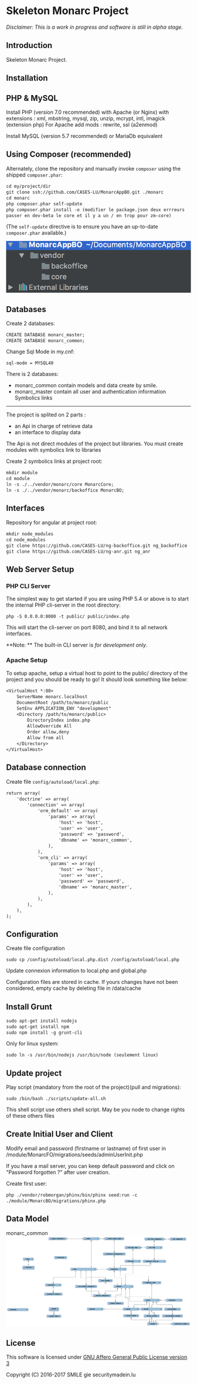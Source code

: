Skeleton Monarc Project
=======================

*Disclaimer: This is a work in progress and software is still in alpha stage.*

Introduction
------------
Skeleton Monarc Project.

Installation
------------

PHP & MySQL
-----------
Install PHP (version 7.0 recommended) with Apache (or Nginx) with extensions : xml, mbstring, mysql, zip, unzip, mcrypt, intl, imagick (extension php)
For Apache add mods : rewrite, ssl (a2enmod)
  
Install MySQL (version 5.7 recommended) or MariaDb equivalent
       
       
Using Composer (recommended)
----------------------------

Alternately, clone the repository and manually invoke `composer` using the shipped
`composer.phar`:

    cd my/project/dir
    git clone ssh://github.com/CASES-LU/MonarcAppBO.git ./monarc 
    cd monarc
    php composer.phar self-update
    php composer.phar install -o (modifier le package.json deux errreurs passer en dev-beta le core et il y a un / en trop pour zm-core)

(The `self-update` directive is to ensure you have an up-to-date `composer.phar`
available.)

![Arbo](public/img/arbo1.png "Arbo")

Databases
---------
Create 2 databases: 

    CREATE DATABASE monarc_master;
    CREATE DATABASE monarc_common;
    
Change Sql Mode in my.cnf:

    sql-mode = MYSQL40
    
There is 2 databases: 
* monarc_common contain models and data create by smile.
* monarc_master contain all user and authentication information
Symbolics links
---------------

The project is splited on 2 parts :
* an Api in charge of retrieve data
* an interface to display data

The Api is not direct modules of the project but libraries.
You must create modules with symbolics link to libraries

Create 2 symbolics links at project root: 

    mkdir module
    cd module
    ln -s ./../vendor/monarc/core MonarcCore;
    ln -s ./../vendor/monarc/backoffice MonarcBO;
    
Interfaces
----------
Repository for angular at project root:

    mkdir node_modules
    cd node_modules
    git clone https://github.com/CASES-LU/ng-backoffice.git ng_backoffice
    git clone https://github.com/CASES-LU/ng-anr.git ng_anr
     
       
Web Server Setup
----------------

### PHP CLI Server

The simplest way to get started if you are using PHP 5.4 or above is to start the internal PHP cli-server in the root directory:

    php -S 0.0.0.0:8080 -t public/ public/index.php

This will start the cli-server on port 8080, and bind it to all network
interfaces.

**Note: ** The built-in CLI server is *for development only*.

### Apache Setup

To setup apache, setup a virtual host to point to the public/ directory of the
project and you should be ready to go! It should look something like below:

    <VirtualHost *:80>
        ServerName monarc.localhost
        DocumentRoot /path/to/monarc/public
        SetEnv APPLICATION_ENV "development"
        <Directory /path/to/monarc/public>
            DirectoryIndex index.php
            AllowOverride All
            Order allow,deny
            Allow from all
        </Directory>
    </VirtualHost>


Database connection
-------------------

Create file `config/autoload/local.php`:

    return array(
        'doctrine' => array(
            'connection' => array(
                'orm_default' => array(
                    'params' => array(
                        'host' => 'host',
                        'user' => 'user',
                        'password' => 'password',
                        'dbname' => 'monarc_common',
                    ),
                ),
                'orm_cli' => array(
                    'params' => array(
                        'host' => 'host',
                        'user' => 'user',
                        'password' => 'password',
                        'dbname' => 'monarc_master',
                    ),
                ),
            ),
        ),
    );
    
    
Configuration
-------------

Create file configuration

    sudo cp /config/autoload/local.php.dist /config/autoload/local.php
    
Update connexion information to local.php and global.php 
   
Configuration files are stored in cache. 
If yours changes have not been considered, empty cache by deleting file in /data/cache

Install Grunt
-------------

    sudo apt-get install nodejs
    sudo apt-get install npm
    sudo npm install -g grunt-cli
    
Only for linux system:
    
    sudo ln -s /usr/bin/nodejs /usr/bin/node (seulement linux)

Update project
--------------
Play script (mandatory from the root of the project)(pull and migrations): 

    sudo /bin/bash ./scripts/update-all.sh
    
This shell script use others shell script. May be you node to change rights of these others files

Create Initial User and Client
------------------------------

Modify email and password (firstname or lastname) of first user in /module/MonarcFO/migrations/seeds/adminUserInit.php 

If you have a mail server, you can keep default password and click on "Password forgotten ?" after user creation.

Create first user:

    php ./vendor/robmorgan/phinx/bin/phinx seed:run -c ./module/MonarcBO/migrations/phinx.php
    
Data Model
----------

monarc_common
![monarc_common](public/img/model-common.png "monarc_common")

License
-------

This software is licensed under [GNU Affero General Public License version 3](http://www.gnu.org/licenses/agpl-3.0.html)

Copyright (C) 2016-2017 SMILE gie securitymadein.lu

